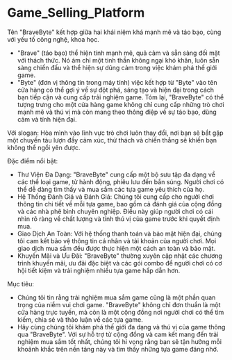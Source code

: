 # Game_Selling_Platform

Tên "BraveByte" kết hợp giữa hai khái niệm khá mạnh mẽ và táo bạo, cùng với yếu tố công nghệ, khoa học.
- "Brave" (táo bạo) thể hiện tính mạnh mẽ, quả cảm và sẵn sàng đối mặt với thách thức. Nó ám chỉ một tinh thần không ngại khó khăn, luôn sẵn sàng chiến đấu và thể hiện sự dũng cảm trong việc khám phá thế giới game.
- "Byte" (đơn vị thông tin trong máy tính) việc kết hợp từ "Byte" vào tên cửa hàng có thể gợi ý về sự đột phá, sáng tạo và hiện đại trong cách bạn tiếp cận và cung cấp trải nghiệm game.
Tóm lại, "BraveByte" có thể tượng trưng cho một cửa hàng game không chỉ cung cấp những trò chơi mạnh mẽ và thú vị mà còn mang theo thông điệp về sự táo bạo, dũng cảm và tính hiện đại.

Với slogan: Hòa mình vào lĩnh vực trò chơi luôn thay đổi, nơi bạn sẽ bắt gặp một chuyến tàu lượn đầy cảm xúc, thử thách và chiến thắng sẽ khiến bạn không thể ngồi yên được.

Đặc điểm nổi bật:
- Thư Viện Đa Dạng: "BraveByte" cung cấp một bộ sưu tập đa dạng về các thể loại game, từ hành động, phiêu lưu đến bắn súng. Người chơi có thể dễ dàng tìm thấy và mua sắm các tựa game yêu thích của họ.
- Hệ Thống Đánh Giá và Đánh Giá: Chúng tôi cung cấp cho người chơi thông tin chi tiết về mỗi tựa game, bao gồm cả đánh giá của cộng đồng và các nhà phê bình chuyên nghiệp. Điều này giúp người chơi có cái nhìn rõ ràng về chất lượng và tính thú vị của game trước khi quyết định mua.
- Giao Dịch An Toàn: Với hệ thống thanh toán và bảo mật hiện đại, chúng tôi cam kết bảo vệ thông tin cá nhân và tài khoản của người chơi. Mọi giao dịch mua sắm đều được thực hiện một cách an toàn và bảo mật.
- Khuyến Mãi và Ưu Đãi: "BraveByte" thường xuyên cập nhật các chương trình khuyến mãi, ưu đãi đặc biệt và các gói combo để người chơi có cơ hội tiết kiệm và trải nghiệm nhiều tựa game hấp dẫn hơn.

Mục tiêu:
- Chúng tôi tin rằng trải nghiệm mua sắm game cũng là một phần quan trọng của niềm vui chơi game. "BraveByte" không chỉ đơn thuần là một cửa hàng trực tuyến, mà còn là một cộng đồng nơi người chơi có thể tìm kiếm, chia sẻ và thảo luận về các tựa game.
- Hãy cùng chúng tôi khám phá thế giới đa dạng và thú vị của game thông qua "BraveByte". Với sự hỗ trợ từ cộng đồng và cam kết mang đến trải nghiệm mua sắm tốt nhất, chúng tôi hi vọng rằng bạn sẽ tận hưởng mỗi khoảnh khắc trên nền tảng này và tìm thấy những tựa game đáng nhớ.
